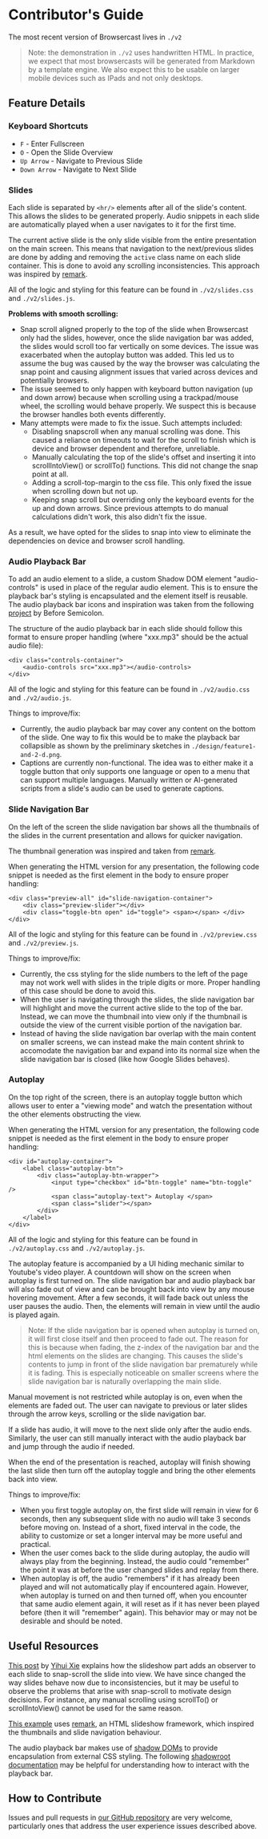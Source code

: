 # Contributor's Guide

The most recent version of Browsercast lives in `./v2` 
> Note: the demonstration in `./v2` uses handwritten HTML.
> In practice,
> we expect that most browsercasts will be generated from Markdown by a template engine.
> We also expect this to be usable on larger mobile devices such as IPads and not only desktops.

## Feature Details

### Keyboard Shortcuts
- `F` - Enter Fullscreen
- `O` - Open the Slide Overview
- `Up Arrow` - Navigate to Previous Slide
- `Down Arrow` - Navigate to Next Slide

### Slides
Each slide is separated by `<hr/>` elements after all of the slide's content. This allows 
the slides to be generated properly. Audio snippets in each slide are automatically played
when a user navigates to it for the first time.

The current active slide is the only slide visible from the entire presentation on the
main screen. This means that navigation to the next/previous slides are done by adding and 
removing the `active` class name on each slide container. This is done to avoid any 
scrolling inconsistencies. This approach was inspired by [remark].

All of the logic and styling for this feature can be found in 
`./v2/slides.css` and `./v2/slides.js`. 


**Problems with smooth scrolling:**
- Snap scroll aligned properly to the top of the slide when Browsercast only had the slides, 
however, once the slide navigation bar was added, the slides would scroll too far vertically 
on some devices. The issue was exacerbated when the autoplay button was added. This led us to 
assume the bug was caused by the way the browser was calculating the snap point and causing 
alignment issues that varied across devices and potentially browsers.
- The issue seemed to only happen with keyboard button navigation (up and down arrow) because 
when scrolling using a trackpad/mouse wheel, the scrolling would behave properly. We suspect 
this is because the browser handles both events differently.
- Many attempts were made to fix the issue. Such attempts included:
    - Disabling snapscroll when any manual scrolling was done. This caused a reliance on timeouts to wait for the scroll to finish which is device and browser dependent and therefore, unreliable.
    - Manually calculating the top of the slide's offset and inserting it into scrollIntoView() or scrollTo() functions. This did not change the snap point at all.
    - Adding a scroll-top-margin to the css file. This only fixed the issue when scrolling down but not up.
    - Keeping snap scroll but overriding only the keyboard events for the up and down arrows. Since previous attempts to do manual calculations didn't work, this also didn't fix the issue.

As a result, we have opted for the slides to snap into view to eliminate the dependencies on device and browser scroll handling.


### Audio Playback Bar

To add an audio element to a slide, a custom Shadow DOM element "audio-controls" is used 
in place of the regular audio element. This is to ensure the playback bar's styling is encapsulated and the element itself is reusable. The audio playback bar icons and inspiration was taken from the following [project] by Before Semicolon.

The structure of the audio playback bar in each slide should follow this format to ensure 
proper handling (where "xxx.mp3" should be the actual audio file):

```
<div class="controls-container">
    <audio-controls src="xxx.mp3"></audio-controls>
</div>
```

All of the logic and styling for this feature can be found in 
`./v2/audio.css` and `./v2/audio.js`. 

Things to improve/fix:
- Currently, the audio playback bar may cover any content on the bottom of the slide. 
One way to fix this would be to make the playback bar collapsible as shown by the 
preliminary sketches in `./design/feature1-and-2-d.png`.
- Captions are currently non-functional. The idea was to either make it a toggle button 
that only supports one language or open to a menu that can support multiple languages. 
Manually written or AI-generated scripts from a slide's audio can be used to generate 
captions.

### Slide Navigation Bar

On the left of the screen the slide navigation bar shows all the thumbnails of the slides 
in the current presentation and allows for quicker navigation. 

The thumbnail generation was inspired and taken from [remark].

When generating the HTML version for any presentation, the following code snippet is 
needed as the first element in the body to ensure proper handling:

```
<div class="preview-all" id="slide-navigation-container">
    <div class="preview-slider"></div>
    <div class="toggle-btn open" id="toggle"> <span></span> </div>
</div>
```

All of the logic and styling for this feature can be found in 
`./v2/preview.css` and `./v2/preview.js`. 

Things to improve/fix:
- Currently, the css styling for the slide numbers to the left of the page may not work 
well with slides in the triple digits or more. Proper handling of this case should be 
done to avoid this.
- When the user is navigating through the slides, the slide navigation bar will highlight 
and move the current active slide to the top of the bar. Instead, we can move the 
thumbnail into view only if the thumbnail is outside the view of the current visible 
portion of the navigation bar.
- Instead of having the slide navigation bar overlap with the main content on smaller screens, we can instead make the main content shrink to accomodate the navigation bar and expand into its normal size when the slide navigation bar is closed (like how Google Slides behaves).


### Autoplay

On the top right of the screen, there is an autoplay toggle button which allows user to 
enter a "viewing mode" and watch the presentation without the other elements obstructing 
the view. 

When generating the HTML version for any presentation, the following code snippet is 
needed as the first element in the body to ensure proper handling:

```
<div id="autoplay-container">
    <label class="autoplay-btn">
        <div class="autoplay-btn-wrapper">
            <input type="checkbox" id="btn-toggle" name="btn-toggle" />
            <span class="autoplay-text"> Autoplay </span>
            <span class="slider"></span>
        </div>
    </label>
</div>
```

All of the logic and styling for this feature can be found in 
`./v2/autoplay.css` and `./v2/autoplay.js`. 

The autoplay feature is accompanied by a UI hiding mechanic similar to Youtube's 
video player. A countdown will show on the screen when autoplay is first turned on. The slide navigation bar and audio playback bar will also fade out of view and can be brought back into view by any mouse hovering movement. After a few seconds, it will fade back out unless the user pauses the audio. Then, the elements will remain in view until the audio is played again. 
> Note: If the slide navigation bar is opened when autoplay is turned on, it will first close itself and then proceed to fade out. The reason for this is because when fading, the z-index of the navigation bar and the html elements on the slides are changing. This causes the slide's contents to jump in front of the slide navigation bar prematurely while it is fading. This is especially noticeable on smaller screens where the slide navigation bar is naturally overlapping the main slide.

Manual movement is not restricted while autoplay is on, even when the elements are faded 
out. The user can navigate to previous or later slides through the arrow keys, scrolling 
or the slide navigation bar. 

If a slide has audio, it will move to the next slide only after the audio ends. Similarly, 
the user can still manually interact with the audio playback bar and jump through the 
audio if needed.

When the end of the presentation is reached, autoplay will finish showing the last slide then turn off the autoplay toggle and bring the other elements back into view.

Things to improve/fix:
- When you first toggle autoplay on, the first slide will remain in view for 6 seconds, 
then any subsequent slide with no audio will take 3 seconds before moving on. Instead of 
a short, fixed interval in the code, the ability to customize or set a longer interval may 
be more useful and practical.
- When the user comes back to the slide during autoplay, the audio will always play from 
the beginning. Instead, the audio could "remember" the point it was at before the user 
changed slides and replay from there. 
- When autoplay is off, the audio "remembers" if it has already been played and will not 
automatically play if encountered again. However, when autoplay is turned on and then 
turned off, when you encounter that same audio element again, it will reset as if it has 
never been played before (then it will "remember" again). This behavior may or may not be 
desirable and should be noted.

[remark]: https://github.com/gnab/remark
[project]: https://github.com/beforesemicolon/BFS-Projects/tree/audio-player-tag


## Useful Resources

[This post][snap-scroll] by [Yihui Xie][xie]
explains how the slideshow part adds an observer to each slide to snap-scroll the slide 
into view. We have since changed the way slides behave now due to inconsistencies, but it 
may be useful to observe the problems that arise with snap-scroll to motivate design 
decisions. For instance, any manual scrolling using scrollTo() or scrollIntoView() cannot 
be used for the same reason.

[This example] uses [remark], an HTML slideshow framework, which inspired the thumbnails and slide navigation behaviour. 

The audio playback bar makes use of [shadow DOMs] to provide encapsulation from external CSS styling. The following [shadowroot documentation] may be helpful for understanding how to interact with the playback bar.


## How to Contribute

Issues and pull requests in [our GitHub repository][repo]
are very welcome,
particularly ones that address the user experience issues described above.

[Shadow DOMs]: https://developer.mozilla.org/en-US/docs/Web/API/Web_components/Using_shadow_DOM
[shadowroot documentation]: https://developer.mozilla.org/en-US/docs/Web/API/ShadowRoot
[This example]: https://remarkjs.com/
[repo]: https://github.com/gvwilson/browsercast
[snap-scroll]: https://yihui.org/en/2023/09/snap-slides/
[xie]: https://yihui.org/
